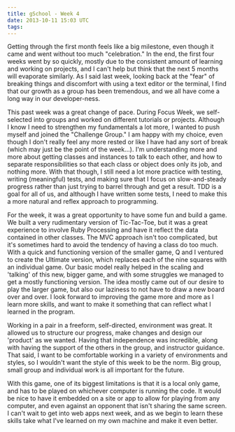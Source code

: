 ```yaml
---
title: gSchool - Week 4
date: 2013-10-11 15:03 UTC
tags:
---
```


Getting through the first month feels like a big milestone, even though it came and went without too much "celebration." In the end, the first four weeks went by so quickly, mostly due to the consistent amount of learning and working on projects, and I can't help but think that the next 5 months will evaporate similarly. As I said last week, looking back at the "fear" of breaking things and discomfort with using a text editor or the terminal, I find that our growth as a group has been tremendous, and we all have come a long way in our developer-ness. 

This past week was a great change of pace. During Focus Week, we self-selected into groups and worked on different tutorials or projects. Although I know I need to strengthen my fundamentals a lot more, I wanted to push myself and joined the "Challenge Group." I am happy with my choice, even though I don't really feel any more rested or like I have had any sort of break (which may just be the point of the week...). I'm understanding more and more about getting classes and instances to talk to each other, and how to separate responsibilities so that each class or object does only its job, and nothing more. With that though, I still need a lot more practice with testing, writing (meaningful) tests, and making sure that I focus on slow-and-steady progress rather than just trying to barrel through and get a result. TDD is a goal for all of us, and although I have written some tests, I need to make this a more natural and reflex approach to programming. 

For the week, it was a great opportunity to have some fun and build a game. We built a very rudimentary version of Tic-Tac-Toe, but it was a great experience to involve Ruby Processing and have it reflect the data contained in other classes. The MVC approach isn't too complicated, but it's sometimes hard to avoid the tendency of having a class do too much. With a quick and functioning version of the smaller game, Q and I ventured to create the Ultimate version, which replaces each of the nine squares with an individual game. Our basic model really helped in the scaling and 'talking' of this new, bigger game, and with some struggles we managed to get a mostly functioning version. The idea mostly came out of our desire to play the larger game, but also our laziness to not have to draw a new board over and over. I look forward to improving the game more and more as I learn more skills, and want to make it something that can reflect what I learned in the program.

Working in a pair in a freeform, self-directed, environment was great. It allowed us to structure our progress, make changes and design our 'product' as we wanted. Having that independence was incredible, along with having the support of the others in the group, and instructor guidance. That said, I want to be comfortable working in a variety of environments and styles, so I wouldn't want the style of this week to be the norm. Big group, small group and individual work is all important for the future.

With this game, one of its biggest limitations is that it is a local only game, and has to be played on whichever computer is running the code. It would be nice to have it embedded on a site or app to allow for playing from any computer, and even against an opponent that isn't sharing the same screen. I can't wait to get into web apps next week, and as we begin to learn these skills take what I've learned on my own machine and make it even better.
